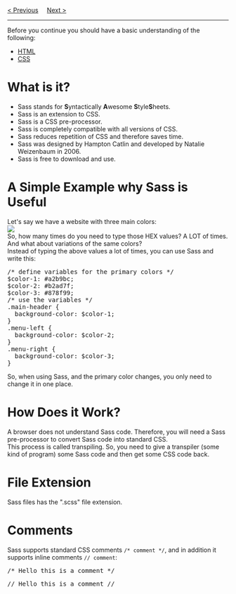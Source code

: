 <a href="/CSS/SASS/Home.md">&lt; Previous</a>
&nbsp;&nbsp;&nbsp;
<a href="/CSS/SASS/Installation.md">Next &gt;</a>
<hr>
Before you continue you should have a basic understanding of the following:
<ul>
  <li><a href="/HTML/Home.md">HTML</a></li>
  <li><a href="/CSS/Home.md">CSS</a></li>
</ul>
<h1>What is it?</h1>
<ul>
  <li>Sass stands for <strong>S</strong>yntactically <strong>A</strong>wesome <strong>S</strong>tyle<strong>S</strong>heets.</li>
  <li>Sass is an extension to CSS.</li>
  <li>Sass is a CSS pre-processor.</li>
  <li>Sass is completely compatible with all versions of CSS.</li>
  <li>Sass reduces repetition of CSS and therefore saves time.</li>
  <li>Sass was designed by Hampton Catlin and developed by Natalie Weizenbaum in 2006.</li>
  <li>Sass is free to download and use.</li>
</ul>
<h1>A Simple Example why Sass is Useful</h1>
Let's say we have a website with three main colors:
<br>
<img src="https://i.imgur.com/RPZeSMi.png">
<br>
So, how many times do you need to type those HEX values? A LOT of times. And what about variations of the same colors?
<br>
Instead of typing the above values a lot of times, you can use Sass and write this:
<pre>
/* define variables for the primary colors */
$color-1: #a2b9bc;
$color-2: #b2ad7f;
$color-3: #878f99;
/* use the variables */
.main-header {
  background-color: $color-1;
}
.menu-left {
  background-color: $color-2;
}
.menu-right {
  background-color: $color-3;
}
</pre>
So, when using Sass, and the primary color changes, you only need to change it in one place.
<h1>How Does it Work?</h1>
A browser does not understand Sass code. Therefore, you will need a Sass pre-processor to convert Sass code into standard CSS.
<br>
This process is called transpiling. So, you need to give a transpiler (some kind of program) some Sass code and then get some CSS code back.
<h1>File Extension</h1>
Sass files has the ".scss" file extension.
<h1>Comments</h1>
Sass supports standard CSS comments <code>/* comment */</code>, and in addition it supports inline comments <code>// comment</code>:
<pre>/* Hello this is a comment */</pre>
<pre>// Hello this is a comment //</pre>
